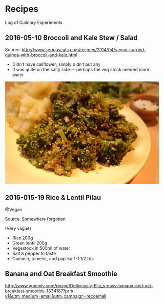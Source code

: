 # Recipes
Log of Culinary Experiments

## 2016-05-10 Broccoli and Kale Stew / Salad

Source:
http://www.seriouseats.com/recipes/2014/04/vegan-curried-quinoa-with-broccoli-and-kale.html

- Didn't have califlower; simply didn't put any
- It was quite on the salty side -- perhaps the veg stock needed more water

![Broccoli and Kale Salad][image_1]

[image_1]:images/20160510_N_quinoa-brocolli-kale-salad-1.jpg

## 2016-015-19 Rice & Lentil Pilau
@Vegan

Source:
Somewhere forgotten

(Very vague)
- Rice 200g
- Green lentil 200g
- Vegestock in 500ml of water
- Salt & pepper to taste
- Cummin, tumeric, and paplika 1-1 1/2 tbs

## Banana and Oat Breakfast Smoothie
http://www.yummly.com/recipe/Deliciously-Ella_s-easy-banana-and-oat-breakfast-smoothie-1334187?prm-v1&utm_medium=email&utm_campaign=recoemail
